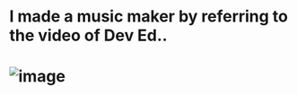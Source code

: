 <h1>I made a music maker by referring to the video of Dev Ed..<h1>


![image](https://user-images.githubusercontent.com/76051880/111098615-38812900-8587-11eb-8361-e35933fb7053.png)
